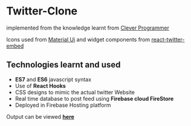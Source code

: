 # Twitter-Clone

implemented from the knowledge learnt from [Clever Programmer](https://www.youtube.com/channel/UCqrILQNl5Ed9Dz6CGMyvMTQ)

Icons used from [Material Ui](https://material-ui.com/) and widget components from [react-twitter-embed](https://www.npmjs.com/package/react-twitter-embed)

## Technologies learnt and used

- **ES7** and **ES6** javascript syntax
- Use of **React Hooks**
- CSS designs to mimic the actual twitter Website
- Real time database to post feed using **Firebase cloud FireStore**
- Deployed in Firebase Hosting platform

Output can be viewed [**here**](https://twitter-clone-c0b5d.web.app/)
